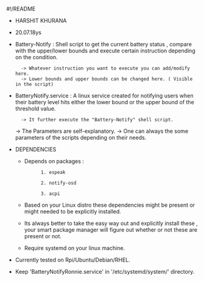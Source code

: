 
#!/README

* HARSHIT KHURANA
* 20.07.18ys


* Battery-Notify : Shell script to get the current battery status , compare with the upper/lower bounds and execute certain instruction depending on the condition.

		-> Whatever instruction you want to execute you can add/modify here.
		-> Lower bounds and upper bounds can be changed here. ( Visible in the script)

* BatteryNotify.service : A linux service created for notifying users when their battery level hits either the lower bound or the upper bound of the threshold value. 

		-> It further execute the "Battery-Notify" shell script.
	-> The Parameters are self-explanatory.
	-> One can always the some parameters of the scripts depending on their needs.
	

* DEPENDENCIES 
	
	* Depends on packages :

				1. espeak 

				2. notify-osd

				3. acpi

	* Based on your Linux distro these dependencies might be present or might needed to be explicitly installed.
	* Its always better to take the easy way out and explicitly install these , your smart package manager will figure out whether or not these are present or not.
	* Require systemd on your linux machine.

* Currently tested on Rpi/Ubuntu/Debian/RHEL.
* Keep 'BatteryNotifyRonnie.service' in '/etc/systemd/system/' directory.
